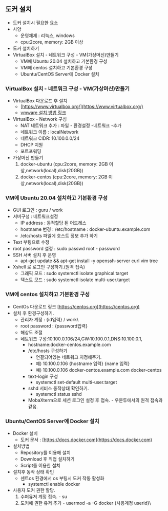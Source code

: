 
## 도커 설치

* 도커 설치시 필요한 요소
* 사양
  * 운영체제 : 리눅스, windows
  * cpu:2core, memory: 2GB 이상
* 도커 설치하기
* VirtualBox 설치 - 네트워크 구성 - VM(가상머신)만들기
  * VM에 Ubuntu 20.04 설치하고 기본환경 구성
  * VM에 centos 설치하고 기본환경 구성
  * Ubuntu/CentOS Server에 Docker 설치

### VirtualBox 설치 - 네트워크 구성 - VM(가상머신)만들기

* VirtualBox 다운로드 후 설치
  * [https://www.virtualbox.org/](https://www.virtualbox.org/)
  * [vmware 설치 방법 링크](https://hiseon.me/linux/ubuntu/ubuntu-virtualbox-install/)
* VirtualBox - Network 구성
  * NAT 네트워크 추가 : 파일 - 환경설정 -네트워크 -추가
  * 네트워크 이름 : localNetwork
  * 네트워크 CIDR: 10.100.0.0/24
  * DHCP 지원
  * 포트포워딩
* 가상머신 만들기
  1. docker-ubuntu (cpu:2core, memory: 2GB 이상,network(local),disk(20GB))
  2. docker-centos (cpu:2core, memory: 2GB 이상,network(local),disk(20GB))

### VM에 Ubuntu 20.04 설치하고 기본환경 구성

* GUI 로그인 : guru / work
* 서버구성 : 네트워크설정
  * IP address : 동적할당 된 어드레스
  * hostname 변경 : /etc/hostname : docker-ubuntu.example.com
  * /etc/hosts 파일에 호스트 정보 추가 하기
* Text 부팅으로 수정
* root password 설정 : sudo passwd root - password
* SSH 서버 설치 후 운영
  * apt-get update && apt-get install -y openssh-server curl vim tree
* Xshell 로 로그인 구성하기.(원격 접속)
  * 그래픽 모드 : sudo systemctl isolate graphical.target
  * 텍스트 모드 : sudo systemctl isolate multi-user.target

### VM에 centos 설치하고 기본환경 구성

* CentOs 다운로드 링크 [https://centos.org](https://centos.org)
* 설치 후 환경구성하기.
  * 관리자 계정 : {id입력} / work\\
  * root password : {password입력}
  * 해상도 조절
  * 네트워크 구성:10.100.0.106/24,GW:10.100.0.1,DNS:10.100.0.1,
    * hostname:docker-centos.example.com
    * /etc/hosts 구성하기
      * 연결되어있는 네트워크 지정해주기.
      * 예) 10.100.0.106 {hostname 입력} {name 입력}
      * 예) 10.100.0.106 docker-centos.example.com docker-centos
    * text-login 구성
      * systemctl set-default multi-user.target
    * sshd 서비스 동작상태 확인하기.
      * systemctl status sshd
    * MobaXterm으로 세션 로그인 설정 후 접속. - 우분투에서의 원격 접속과 같음.

### Ubuntu/CentOS Server에 Docker 설치

* Docker 설치
  * 도커 문서 : [https://docs.docker.com](https://docs.docker.com)
* 설치방법
  * Repository를 이용해 설치
  * Download 후 직접 설치하기
  * Script를 이용한 설치
* 설치후 동작 상태 확인
  * 센트os 환경에서 os 부팅시 도커 작동 활성화
    * systemctl enable docker
* 사용자 도커 권한 할당.
  1. 수퍼유저 계정 접속. - su
  2. 도커에 권한 유저 추가 - usermod -a -G docker {사용계정 userid}\\
